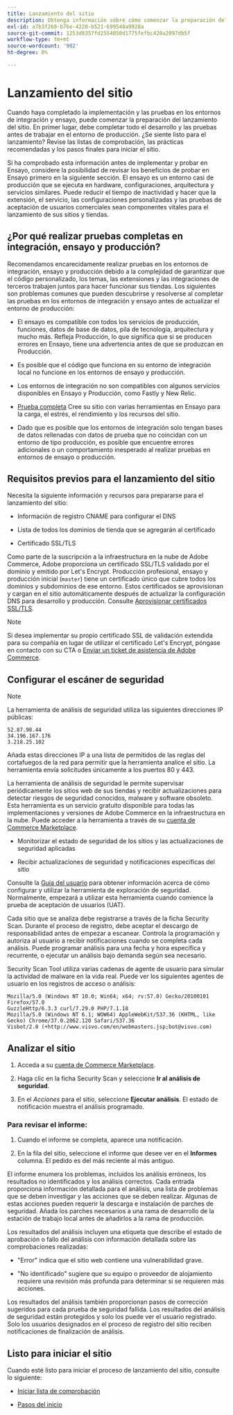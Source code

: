 ```yaml
---
title: Lanzamiento del sitio
description: Obtenga información sobre cómo comenzar la preparación del lanzamiento del sitio.
exl-id: a7b3f260-b76e-4220-b521-699548a9928a
source-git-commit: 1253d8357fd2554050d1775fefbc420a2097db5f
workflow-type: tm+mt
source-wordcount: '902'
ht-degree: 0%

---
```


# Lanzamiento del sitio

Cuando haya completado la implementación y las pruebas en los entornos de integración y ensayo, puede comenzar la preparación del lanzamiento del sitio. En primer lugar, debe completar todo el desarrollo y las pruebas antes de trabajar en el entorno de producción. ¿Se siente listo para el lanzamiento? Revise las listas de comprobación, las prácticas recomendadas y los pasos finales para iniciar el sitio.

Si ha comprobado esta información antes de implementar y probar en Ensayo, considere la posibilidad de revisar los beneficios de probar en Ensayo primero en la siguiente sección. El ensayo es un entorno casi de producción que se ejecuta en hardware, configuraciones, arquitectura y servicios similares. Puede reducir el tiempo de inactividad y hacer que la extensión, el servicio, las configuraciones personalizadas y las pruebas de aceptación de usuarios comerciales sean componentes vitales para el lanzamiento de sus sitios y tiendas.

## ¿Por qué realizar pruebas completas en integración, ensayo y producción?

Recomendamos encarecidamente realizar pruebas en los entornos de integración, ensayo y producción debido a la complejidad de garantizar que el código personalizado, los temas, las extensiones y las integraciones de terceros trabajen juntos para hacer funcionar sus tiendas. Los siguientes son problemas comunes que pueden descubrirse y resolverse al completar las pruebas en los entornos de integración y ensayo antes de actualizar el entorno de producción:

- El ensayo es compatible con todos los servicios de producción, funciones, datos de base de datos, pila de tecnología, arquitectura y mucho más. Refleja Producción, lo que significa que si se producen errores en Ensayo, tiene una advertencia antes de que se produzcan en Producción.

- Es posible que el código que funciona en su entorno de integración local no funcione en los entornos de ensayo y producción.

- Los entornos de integración no son compatibles con algunos servicios disponibles en Ensayo y Producción, como Fastly y New Relic.

- [Prueba completa](../test/guidance.md) Cree su sitio con varias herramientas en Ensayo para la carga, el estrés, el rendimiento y los recursos del sitio.

- Dado que es posible que los entornos de integración solo tengan bases de datos rellenadas con datos de prueba que no coincidan con un entorno de tipo producción, es posible que encuentre errores adicionales o un comportamiento inesperado al realizar pruebas en entornos de ensayo o producción.

## Requisitos previos para el lanzamiento del sitio

Necesita la siguiente información y recursos para prepararse para el lanzamiento del sitio:

- Información de registro CNAME para configurar el DNS

- Lista de todos los dominios de tienda que se agregarán al certificado

- Certificado SSL/TLS

Como parte de la suscripción a la infraestructura en la nube de Adobe Commerce, Adobe proporciona un certificado SSL/TLS validado por el dominio y emitido por Let&#39;s Encrypt. Producción profesional, ensayo y producción inicial (`master`) tiene un certificado único que cubre todos los dominios y subdominios de ese entorno. Estos certificados se aprovisionan y cargan en el sitio automáticamente después de actualizar la configuración DNS para desarrollo y producción. Consulte [Aprovisionar certificados SSL/TLS](../cdn/fastly-configuration.md#provision-ssltls-certificates).

>[!NOTE]
>
>Si desea implementar su propio certificado SSL de validación extendida para su compañía en lugar de utilizar el certificado Let&#39;s Encrypt, póngase en contacto con su CTA o [Enviar un ticket de asistencia de Adobe Commerce](https://experienceleague.adobe.com/docs/commerce-knowledge-base/kb/help-center-guide/magento-help-center-user-guide.html#submit-ticket).

## Configurar el escáner de seguridad

>[!NOTE]
>
>La herramienta de análisis de seguridad utiliza las siguientes direcciones IP públicas:
>
>```text
>52.87.98.44
>34.196.167.176
>3.218.25.102
>```
>
>Añada estas direcciones IP a una lista de permitidos de las reglas del cortafuegos de la red para permitir que la herramienta analice el sitio. La herramienta envía solicitudes únicamente a los puertos 80 y 443.

La herramienta de análisis de seguridad le permite supervisar periódicamente los sitios web de sus tiendas y recibir actualizaciones para detectar riesgos de seguridad conocidos, malware y software obsoleto. Esta herramienta es un servicio gratuito disponible para todas las implementaciones y versiones de Adobe Commerce en la infraestructura en la nube. Puede acceder a la herramienta a través de su [cuenta de Commerce Marketplace](https://account.magento.com/customer/account/login).

- Monitorizar el estado de seguridad de los sitios y las actualizaciones de seguridad aplicadas

- Recibir actualizaciones de seguridad y notificaciones específicas del sitio

Consulte la [Guía del usuario](https://docs.magento.com/user-guide/magento/security-scan.html) para obtener información acerca de cómo configurar y utilizar la herramienta de exploración de seguridad. Normalmente, empezará a utilizar esta herramienta cuando comience la prueba de aceptación de usuarios (UAT).

Cada sitio que se analiza debe registrarse a través de la ficha Security Scan. Durante el proceso de registro, debe aceptar el descargo de responsabilidad antes de empezar a escanear. Controla la programación y autoriza al usuario a recibir notificaciones cuando se completa cada análisis. Puede programar análisis para una fecha y hora específica y recurrente, o ejecutar un análisis bajo demanda según sea necesario.

Security Scan Tool utiliza varias cadenas de agente de usuario para simular la actividad de malware en la vida real. Puede ver los siguientes agentes de usuario en los registros de acceso o análisis:

```text
Mozilla/5.0 (Windows NT 10.0; Win64; x64; rv:57.0) Gecko/20100101 Firefox/57.0
GuzzleHttp/6.3.3 curl/7.29.0 PHP/7.1.18
Mozilla/5.0 (Windows NT 6.1; WOW64) AppleWebKit/537.36 (KHTML, like Gecko) Chrome/37.0.2062.120 Safari/537.36
Visbot/2.0 (+http://www.visvo.com/en/webmasters.jsp;bot@visvo.com)
```

## Analizar el sitio

1. Acceda a su [cuenta de Commerce Marketplace](https://account.magento.com/customer/account/login).

1. Haga clic en la ficha Security Scan y seleccione **Ir al análisis de seguridad**.

1. En el _Acciones_ para el sitio, seleccione **Ejecutar análisis**. El estado de notificación muestra el análisis programado.

### Para revisar el informe:

1. Cuando el informe se completa, aparece una notificación.

1. En la fila del sitio, seleccione el informe que desee ver en el **Informes** columna. El pedido es del más reciente al más antiguo.

El informe enumera los problemas, incluidos los análisis erróneos, los resultados no identificados y los análisis correctos. Cada entrada proporciona información detallada para el análisis, una lista de problemas que se deben investigar y las acciones que se deben realizar. Algunas de estas acciones pueden requerir la descarga e instalación de parches de seguridad. Añada los parches necesarios a una rama de desarrollo de la estación de trabajo local antes de añadirlos a la rama de producción.

Los resultados del análisis incluyen una etiqueta que describe el estado de aprobación o fallo del análisis con información detallada sobre las comprobaciones realizadas:

- &quot;Error&quot; indica que el sitio web contiene una vulnerabilidad grave.

- &quot;No identificado&quot; sugiere que su equipo o proveedor de alojamiento requiere una revisión más profunda para determinar si se requieren más acciones.

Los resultados del análisis también proporcionan pasos de corrección sugeridos para cada prueba de seguridad fallida. Los resultados del análisis de seguridad están protegidos y solo los puede ver el usuario registrado. Solo los usuarios designados en el proceso de registro del sitio reciben notificaciones de finalización de análisis.

## Listo para iniciar el sitio

Cuando esté listo para iniciar el proceso de lanzamiento del sitio, consulte lo siguiente:

- [Iniciar lista de comprobación](checklist.md)

- [Pasos del inicio](steps.md)
